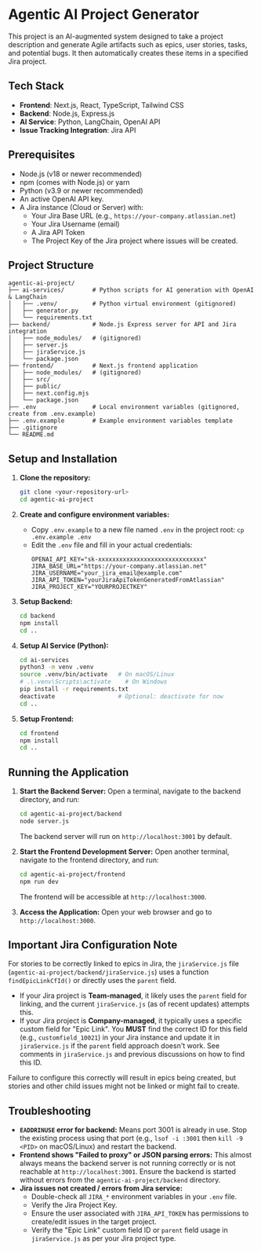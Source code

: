 # Agentic AI Project Generator

This project is an AI-augmented system designed to take a project description and generate Agile artifacts such as epics, user stories, tasks, and potential bugs. It then automatically creates these items in a specified Jira project.

## Tech Stack

-   **Frontend**: Next.js, React, TypeScript, Tailwind CSS
-   **Backend**: Node.js, Express.js
-   **AI Service**: Python, LangChain, OpenAI API
-   **Issue Tracking Integration**: Jira API

## Prerequisites

-   Node.js (v18 or newer recommended)
-   npm (comes with Node.js) or yarn
-   Python (v3.9 or newer recommended)
-   An active OpenAI API key.
-   A Jira instance (Cloud or Server) with:
    -   Your Jira Base URL (e.g., `https://your-company.atlassian.net`)
    -   Your Jira Username (email)
    -   A Jira API Token
    -   The Project Key of the Jira project where issues will be created.

## Project Structure

```
agentic-ai-project/
├── ai-services/        # Python scripts for AI generation with OpenAI & LangChain
│   ├── .venv/          # Python virtual environment (gitignored)
│   ├── generator.py
│   └── requirements.txt
├── backend/            # Node.js Express server for API and Jira integration
│   ├── node_modules/   # (gitignored)
│   ├── server.js
│   ├── jiraService.js
│   └── package.json
├── frontend/           # Next.js frontend application
│   ├── node_modules/   # (gitignored)
│   ├── src/
│   ├── public/
│   ├── next.config.mjs
│   └── package.json
├── .env                # Local environment variables (gitignored, create from .env.example)
├── .env.example        # Example environment variables template
├── .gitignore
└── README.md
```

## Setup and Installation

1.  **Clone the repository:**
    ```bash
    git clone <your-repository-url>
    cd agentic-ai-project
    ```

2.  **Create and configure environment variables:**
    -   Copy `.env.example` to a new file named `.env` in the project root: `cp .env.example .env`
    -   Edit the `.env` file and fill in your actual credentials:
        ```env
        OPENAI_API_KEY="sk-xxxxxxxxxxxxxxxxxxxxxxxxxxxxxx"
        JIRA_BASE_URL="https://your-company.atlassian.net"
        JIRA_USERNAME="your_jira_email@example.com"
        JIRA_API_TOKEN="yourJiraApiTokenGeneratedFromAtlassian"
        JIRA_PROJECT_KEY="YOURPROJECTKEY"
        ```

3.  **Setup Backend:**
    ```bash
    cd backend
    npm install
    cd ..
    ```

4.  **Setup AI Service (Python):**
    ```bash
    cd ai-services
    python3 -m venv .venv 
    source .venv/bin/activate   # On macOS/Linux
    # .\.venv\Scripts\activate    # On Windows
    pip install -r requirements.txt
    deactivate                  # Optional: deactivate for now
    cd ..
    ```

5.  **Setup Frontend:**
    ```bash
    cd frontend
    npm install
    cd ..
    ```

## Running the Application

1.  **Start the Backend Server:**
    Open a terminal, navigate to the backend directory, and run:
    ```bash
    cd agentic-ai-project/backend
    node server.js
    ```
    The backend server will run on `http://localhost:3001` by default.

2.  **Start the Frontend Development Server:**
    Open another terminal, navigate to the frontend directory, and run:
    ```bash
    cd agentic-ai-project/frontend
    npm run dev
    ```
    The frontend will be accessible at `http://localhost:3000`.

3.  **Access the Application:**
    Open your web browser and go to `http://localhost:3000`.

## Important Jira Configuration Note

For stories to be correctly linked to epics in Jira, the `jiraService.js` file (`agentic-ai-project/backend/jiraService.js`) uses a function `findEpicLinkCfId()` or directly uses the `parent` field.

-   If your Jira project is **Team-managed**, it likely uses the `parent` field for linking, and the current `jiraService.js` (as of recent updates) attempts this.
-   If your Jira project is **Company-managed**, it typically uses a specific custom field for "Epic Link". You **MUST** find the correct ID for this field (e.g., `customfield_10021`) in your Jira instance and update it in `jiraService.js` if the `parent` field approach doesn't work. See comments in `jiraService.js` and previous discussions on how to find this ID.

Failure to configure this correctly will result in epics being created, but stories and other child issues might not be linked or might fail to create.

## Troubleshooting

-   **`EADDRINUSE` error for backend:** Means port 3001 is already in use. Stop the existing process using that port (e.g., `lsof -i :3001` then `kill -9 <PID>` on macOS/Linux) and restart the backend.
-   **Frontend shows "Failed to proxy" or JSON parsing errors:** This almost always means the backend server is not running correctly or is not reachable at `http://localhost:3001`. Ensure the backend is started without errors from the `agentic-ai-project/backend` directory.
-   **Jira issues not created / errors from Jira service:**
    -   Double-check all `JIRA_*` environment variables in your `.env` file.
    -   Verify the Jira Project Key.
    -   Ensure the user associated with `JIRA_API_TOKEN` has permissions to create/edit issues in the target project.
    -   Verify the "Epic Link" custom field ID or `parent` field usage in `jiraService.js` as per your Jira project type. 